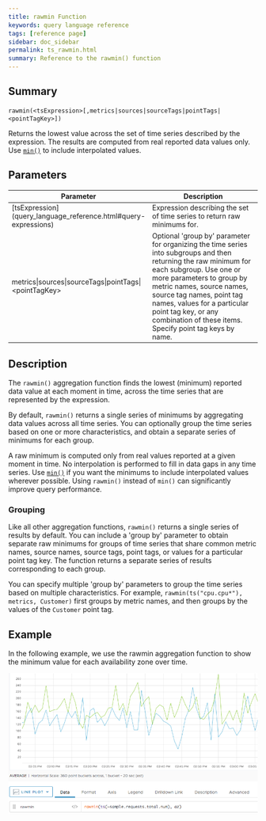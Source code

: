 ```yaml
---
title: rawmin Function
keywords: query language reference
tags: [reference page]
sidebar: doc_sidebar
permalink: ts_rawmin.html
summary: Reference to the rawmin() function
---
```

## Summary
```
rawmin(<tsExpression>[,metrics|sources|sourceTags|pointTags|<pointTagKey>])
```

Returns the lowest value across the set of time series described by the expression. The results are computed from real reported data values only.
Use [`min()`](ts_min.html) to include interpolated values.

## Parameters

<table>
<tbody>
<thead>
<tr><th width="30%">Parameter</th><th width="70%">Description</th></tr>
</thead>
<tr>
<td markdown="span"> [tsExpression](query_language_reference.html#query-expressions)</td>
<td>Expression describing the set of time series to return raw minimums for. </td></tr>
<tr>
<td>metrics&vert;sources&vert;sourceTags&vert;pointTags&vert;&lt;pointTagKey&gt;</td>
<td>Optional 'group by' parameter for organizing the time series into subgroups and then returning the raw minimum for each subgroup.
Use one or more parameters to group by metric names, source names, source tag names, point tag names, values for a particular point tag key, or any combination of these items. Specify point tag keys by name.</td>
</tr>
</tbody>
</table>


## Description

The `rawmin()` aggregation function finds the lowest (minimum) reported data value at each moment in time, across the time series that are represented by the expression.

By default, `rawmin()` returns a single series of minimums by aggregating data values across all time series. You can optionally group the time series based on one or more characteristics, and obtain a separate series of minimums for each group.

A raw minimum is computed only from real values reported at a given moment in time.
No interpolation is performed to fill in data gaps in any time series.
Use [`min()`](ts_min.html) if you want the minimums to include interpolated values wherever possible. Using `rawmin()` instead of `min()` can significantly improve query performance.

### Grouping

Like all other aggregation functions, `rawmin()` returns a single series of results by default. You can include a 'group by' parameter to obtain separate raw minimums for groups of time series that share common metric names, source names, source tags, point tags, or values for a particular point tag key.
The function returns a separate series of results corresponding to each group.

You can specify multiple 'group by' parameters to group the time series based on multiple characteristics. For example, `rawmin(ts("cpu.cpu*"), metrics, Customer)` first groups by metric names, and then groups by the values of the `Customer` point tag.

## Example

In the following example, we use the rawmin aggregation function to show the minimum value for each availability zone over time. 

![raw min](images/ts_rawmin.png)
